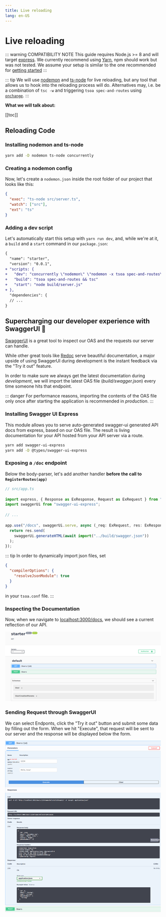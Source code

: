 ```yaml
---
title: Live reloading
lang: en-US
---
```


# Live reloading

::: warning COMPATIBILITY NOTE
This guide requires Node.js >= 8 and will target [express](https://expressjs.com).
We currently recommend using [Yarn](https://yarnpkg.com/en/), npm should work but was not tested.
We assume your setup is similar to the one recommended for [getting started](/getting-started)
:::

::: tip
We will use [nodemon](https://nodemon.io/) and [ts-node](https://github.com/TypeStrong/ts-node) for live reloading, but any tool that allows us to hook into the reloading process will do. Alternatives may, i.e. be a combination of `tsc -w` and triggering `tsoa spec-and-routes` using [`onchange`](https://www.npmjs.com/package/onchange).
:::

**What we will talk about:**

[[toc]]

## Reloading Code

### Installing nodemon and ts-node

```bash
yarn add -D nodemon ts-node concurrently
```

### Creating a nodemon config

Now, let's create a `nodemon.json` inside the root folder of our project that looks like this:

```json
{
  "exec": "ts-node src/server.ts",
  "watch": ["src"],
  "ext": "ts"
}
```

### Adding a dev script

Let's automatically start this setup with `yarn run dev`, and, while we're at it, a `build` and a `start` command in our `package.json`:

```diff
{
  "name": "starter",
  "version": "0.0.1",
+ "scripts: {
+   "dev": "concurrently \"nodemon\" \"nodemon -x tsoa spec-and-routes\"",
+   "build": "tsoa spec-and-routes && tsc"
+   "start": "node build/server.js"
+ },
  "dependencies": {
  // ...
}
```

## Supercharging our developer experience with SwaggerUI :rocket:

[SwaggerUI](https://swagger.io/tools/swagger-ui/) is a great tool to inspect our OAS and the requests our server can handle.

While other great tools like [Redoc](https://github.com/Redocly/redoc) serve beautiful documentation, a major upside of using SwaggerUI during development is the instant feedback via the "Try it out" feature.

In order to make sure we always get the latest documentation during _development_, we will import the latest OAS file (_build/swagger.json_) every time someone hits that endpoint.

::: danger
For performance reasons, importing the contents of the OAS file only once after starting the application is recommended in _production_.
:::

### Installing Swagger UI Express

This module allows you to serve auto-generated swagger-ui generated API docs from express, based on our OAS file. The result is living documentation for your API hosted from your API server via a route.

```bash
yarn add swagger-ui-express
yarn add -D @types/swagger-ui-express
```

### Exposing a `/doc` endpoint

Below the body-parser, let's add another handler **before the call to `RegisterRoutes(app)`**

```ts
// src/app.ts

import express, { Response as ExResponse, Request as ExRequest } from "express";
import swaggerUi from "swagger-ui-express";

// ...

app.use("/docs", swaggerUi.serve, async (_req: ExRequest, res: ExResponse) => {
  return res.send(
    swaggerUi.generateHTML(await import("../build/swagger.json"))
  );
});
```

::: tip
In order to dynamically import json files, set

```json
{
  "compilerOptions": {
    "resolveJsonModule": true
  }
}
```

in your `tsoa.conf` file.
:::

### Inspecting the Documentation

Now, when we navigate to [localhost:3000/docs](http://localhost:3000/docs), we should see a current reflection of our API.

![SwaggerUI](./assets/SwaggerUI.png)

### Sending Request through SwaggerUI

We can select Endponts, click the "Try it out" button and submit some data by filling out the form.
When we hit "Execute", that request will be sent to our server and the response will be displayed below the form.

![SwaggerUI Response](./assets/SwUi-Response.png)
